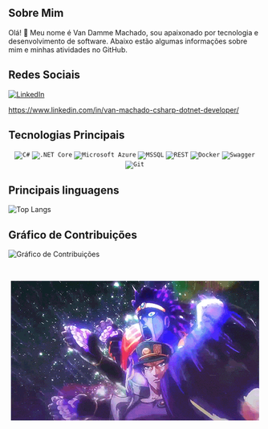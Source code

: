 ## Sobre Mim

Olá! 👋 Meu nome é Van Damme Machado, sou apaixonado por tecnologia e desenvolvimento de software. Abaixo estão algumas informações sobre mim e minhas atividades no GitHub.

## Redes Sociais

[![LinkedIn](https://img.shields.io/badge/LinkedIn-Profile-blue)](https://www.linkedin.com/in/van-damme-machado/)

https://www.linkedin.com/in/van-machado-csharp-dotnet-developer/

## Tecnologias Principais

<div align="center"> <code><img width="50" src="https://user-images.githubusercontent.com/25181517/121405384-444d7300-c95d-11eb-959f-913020d3bf90.png" alt="C#" title="C#"/></code> <code><img width="50" src="https://user-images.githubusercontent.com/25181517/121405754-b4f48f80-c95d-11eb-8893-fc325bde617f.png" alt=".NET Core" title=".NET Core"/></code> <code><img width="50" src="https://user-images.githubusercontent.com/25181517/183911544-95ad6ba7-09bf-4040-ac44-0adafedb9616.png" alt="Microsoft Azure" title="Microsoft Azure"/></code> <code><img width="50" src="https://github.com/marwin1991/profile-technology-icons/assets/19180175/3b371807-db7c-45b4-8720-c0cfc901680a" alt="MSSQL" title="MSSQL"/></code> <code><img width="50" src="https://user-images.githubusercontent.com/25181517/192107858-fe19f043-c502-4009-8c47-476fc89718ad.png" alt="REST" title="REST"/></code> <code><img width="50" src="https://user-images.githubusercontent.com/25181517/117207330-263ba280-adf4-11eb-9b97-0ac5b40bc3be.png" alt="Docker" title="Docker"/></code> <code><img width="50" src="https://user-images.githubusercontent.com/25181517/186711335-a3729606-5a78-4496-9a36-06efcc74f800.png" alt="Swagger" title="Swagger"/></code> <code><img width="50" src="https://user-images.githubusercontent.com/25181517/192108372-f71d70ac-7ae6-4c0d-8395-51d8870c2ef0.png" alt="Git" title="Git"/></code></div>

## Principais linguagens

![Top Langs](https://github-readme-stats.vercel.app/api/top-langs/?username=VanMachado&layout=donut)

## Gráfico de Contribuições

![Gráfico de Contribuições](https://ghchart.rshah.org/VanMachado)

                                                                            

<p align="center">
  <img src="https://github.com/VanMachado/VanMachado/blob/master/assets/jotaro.gif?raw=true" alt="Ora Ora Ora">
</p>
